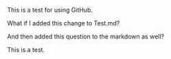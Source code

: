 This is a test for using GitHub. 

What if I added this change to Test.md?

And then added this question to the markdown as well? 

This is a test. 